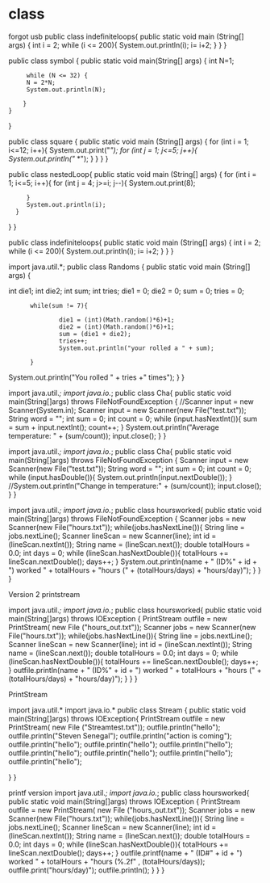 # class



forgot usb
public class indefiniteloops{
public static void main (String[] args) {
      int i = 2;
      while (i <= 200){
      System.out.println(i);
      i= i+2;
      }
   }
}





public class symbol {
    public static void main(String[] args) {
        int N=1;
         
         while (N <= 32) {
         N = 2*N;
         System.out.println(N);
         
        }
    }
}





public class square {
   public static void main (String[] args) {
      for (int i = 1; i<=12; i++){
         System.out.print("*");
         for (int j = 1; j<=5; j++){
            System.out.println("*     *");
         }
      }
   }
} 





public class nestedLoop{
   public static void main (String[] args) {
      for (int i = 1; i<=5; i++){
         for (int j = 4; j>=i; j--){
            System.out.print(8);
                 
         }
         System.out.println(i);
      }
   }
}




public class indefiniteloops{
public static void main (String[] args) {
      int i = 2;
      while (i <= 200){
      System.out.println(i);
      i= i+2;
      }
   }
}





import java.util.*;
public class Randoms {
public static void main (String[] args) {
   
   int die1;
   int die2;
   int sum;
   int tries;
   die1 = 0;
   die2 = 0;
   sum = 0;
   tries = 0;
   
          while(sum != 7){
                  
                  die1 = (int)(Math.random()*6)+1;
                  die2 = (int)(Math.random()*6)+1;
                  sum = (die1 + die2);
                  tries++;
                  System.out.println("your rolled a " + sum);
                  
          }
   System.out.println("You rolled " + tries +" times");
   }
}




import java.util.*;
import java.io.*;
public class Cha{
public static void main(String[]args) throws FileNotFoundException {
//Scanner input = new Scanner(System.in);
Scanner input = new Scanner(new File("test.txt"));
String word = "";
int sum = 0;
int count = 0;
while (input.hasNextInt()){
sum = sum + input.nextInt();
count++;
}
System.out.println("Average temperature: " + (sum/count));
input.close();
}
}




import java.util.*;
import java.io.*;
public class Cha{
public static void main(String[]args) throws FileNotFoundException {
Scanner input = new Scanner(new File("test.txt"));
String word = "";
int sum = 0;
int count = 0;
while (input.hasDouble()){
System.out.println(input.nextDouble());
}
//System.out.println("Change in temperature:" + (sum/count));
input.close();
}
}




import java.util.*;
import java.io.*;
public class hoursworked{
public static void main(String[]args) throws FileNotFoundException {
Scanner jobs = new Scanner(new File("hours.txt"));
   while(jobs.hasNextLine()){
      String line = jobs.nextLine();
      Scanner lineScan = new Scanner(line);
      int id = (lineScan.nextInt());
      String name = (lineScan.next());
      double totalHours = 0.0;
      int days = 0;
         while (lineScan.hasNextDouble()){
            totalHours += lineScan.nextDouble();
            days++;
      }
      System.out.println(name + " (ID%" + id + ") worked " + totalHours + "hours (" + (totalHours/days) + "hours/day)");
   }
}
}
      


Version 2 printstream

import java.util.*;
import java.io.*;
public class hoursworked{
public static void main(String[]args) throws IOException {
PrintStream outfile = new PrintStream( new File ("hours_out.txt"));
Scanner jobs = new Scanner(new File("hours.txt"));
   while(jobs.hasNextLine()){
      String line = jobs.nextLine();
      Scanner lineScan = new Scanner(line);
      int id = (lineScan.nextInt());
      String name = (lineScan.next());
      double totalHours = 0.0;
      int days = 0;
         while (lineScan.hasNextDouble()){
            totalHours += lineScan.nextDouble();
            days++;
      }
      outfile.println(name + " (ID%" + id + ") worked " + totalHours + "hours (" + (totalHours/days) + "hours/day)");
   }
}
}



PrintStream

import java.util.*
import java.io.*
public class Stream {
   public static void main(String[]args) throws IOException{
      PrintStream outfile = new PrintStream( new File ("Streamtest.txt"));
         outfile.println("hello");
         outfile.println("Steven Senegal");
         outfile.println("action is coming");
         outfile.println("hello");
         outfile.println("hello");
         outfile.println("hello");
         outfile.println("hello");
         outfile.println("hello");
         outfile.println("hello");
         outfile.println("hello");
     
}
}


printf version
import java.util.*;
import java.io.*;
public class hoursworked{
public static void main(String[]args) throws IOException {
PrintStream outfile = new PrintStream( new File ("hours_out.txt"));
Scanner jobs = new Scanner(new File("hours.txt"));
   while(jobs.hasNextLine()){
      String line = jobs.nextLine();
      Scanner lineScan = new Scanner(line);
      int id = (lineScan.nextInt());
      String name = (lineScan.next());
      double totalHours = 0.0;
      int days = 0;
         while (lineScan.hasNextDouble()){
            totalHours += lineScan.nextDouble();
            days++;
      }
      outfile.printf(name + " (ID#" + id + ") worked " + totalHours + "hours (%.2f" , (totalHours/days)); 
      outfile.print("hours/day)");
      outfile.println();
   }
}
}
      
